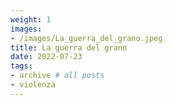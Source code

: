 ```yaml
---
weight: 1
images:
- /images/La_guerra_del_grano.jpeg
title: La guerra del grano
date: 2022-07-23
tags:
- archive # all posts
- violenza
---
```

